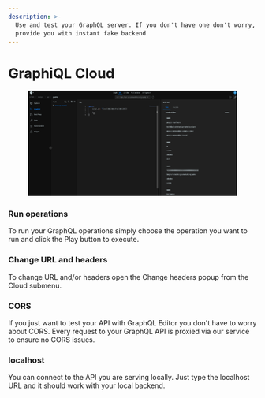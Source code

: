 ```yaml
---
description: >-
  Use and test your GraphQL server. If you don't have one don't worry, we
  provide you with instant fake backend
---
```


# GraphiQL Cloud

<figure><img src="../../.gitbook/assets/graphiql prod.gif" alt=""><figcaption></figcaption></figure>

### Run operations

To run your GraphQL operations simply choose the operation you want to run and click the Play button to execute.

### Change URL and headers

To change URL and/or headers open the Change headers popup from the Cloud submenu.

### CORS

If you just want to test your API with GraphQL Editor you don't have to worry about CORS. Every request to your GraphQL API is proxied via our service to ensure no CORS issues.

### localhost

You can connect to the API you are serving locally. Just type the localhost URL and it should work with your local backend.
